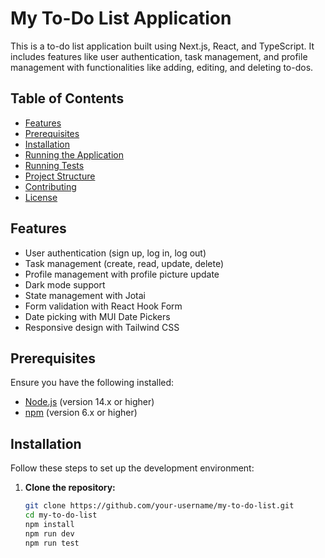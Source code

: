 # My To-Do List Application

This is a to-do list application built using Next.js, React, and TypeScript. It includes features like user authentication, task management, and profile management with functionalities like adding, editing, and deleting to-dos.

## Table of Contents

- [Features](#features)
- [Prerequisites](#prerequisites)
- [Installation](#installation)
- [Running the Application](#running-the-application)
- [Running Tests](#running-tests)
- [Project Structure](#project-structure)
- [Contributing](#contributing)
- [License](#license)

## Features

- User authentication (sign up, log in, log out)
- Task management (create, read, update, delete)
- Profile management with profile picture update
- Dark mode support
- State management with Jotai
- Form validation with React Hook Form
- Date picking with MUI Date Pickers
- Responsive design with Tailwind CSS

## Prerequisites

Ensure you have the following installed:

- [Node.js](https://nodejs.org/) (version 14.x or higher)
- [npm](https://www.npmjs.com/) (version 6.x or higher)

## Installation

Follow these steps to set up the development environment:

1. **Clone the repository:**

   ```bash
   git clone https://github.com/your-username/my-to-do-list.git
   cd my-to-do-list
   npm install
   npm run dev
   npm run test
   ```
